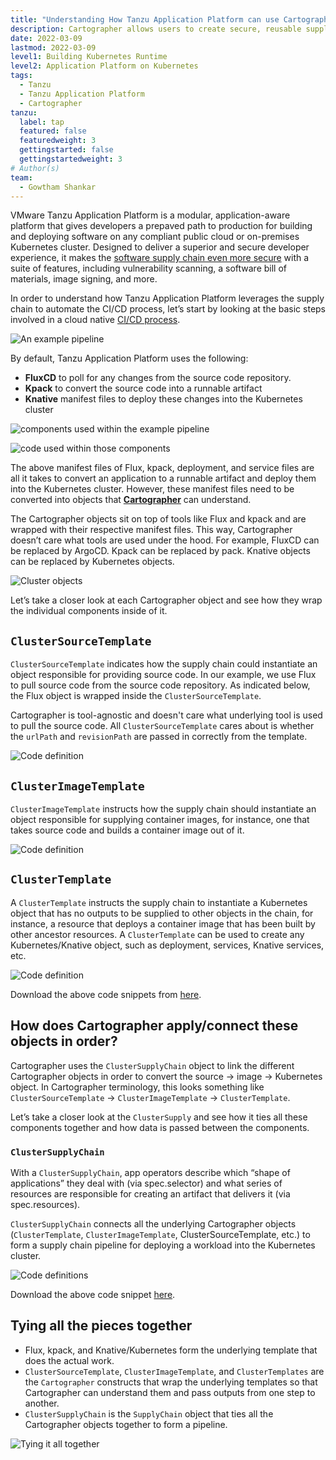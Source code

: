 ```yaml
---
title: "Understanding How Tanzu Application Platform can use Cartographer's Supply Chain to Automate the CI/CD Process"
description: Cartographer allows users to create secure, reusable supply chains. In this guide, learn how Cartographer is used within VMware Tanzu Application Platform to automate CI/CD pipelines.
date: 2022-03-09
lastmod: 2022-03-09
level1: Building Kubernetes Runtime
level2: Application Platform on Kubernetes
tags:
  - Tanzu
  - Tanzu Application Platform
  - Cartographer
tanzu:
  label: tap
  featured: false
  featuredweight: 3
  gettingstarted: false
  gettingstartedweight: 3
# Author(s)
team:
  - Gowtham Shankar
---
```


VMware Tanzu Application Platform is a modular, application-aware platform that gives developers a prepaved path to production for building and deploying software on any compliant public cloud or on-premises Kubernetes cluster. Designed to deliver a superior and secure developer experience, it makes the [software supply chain even more secure](/guides/supply-chain-choreography/) with a suite of features, including vulnerability scanning, a software bill of materials, image signing, and more.

In order to understand how Tanzu Application Platform leverages the supply chain to automate the CI/CD process, let’s start by looking at the basic steps involved in a cloud native [CI/CD process](/guides/ci-cd-what-is/).

![An example pipeline](images/image1.jpg)

By default, Tanzu Application Platform uses the following:

- **FluxCD** to poll for any changes from the source code repository.
- **Kpack** to convert the source code into a runnable artifact
- **Knative** manifest files to deploy these changes into the Kubernetes cluster

![components used within the example pipeline](images/image2.jpg)

![code used within those components](images/image3.jpg)

The above manifest files of Flux, kpack, deployment, and service files are all it takes to convert an application to a runnable artifact and deploy them into the Kubernetes cluster. However, these manifest files need to be converted into objects that **[Cartographer](https://cartographer.sh/)** can understand.

The Cartographer objects sit on top of tools like Flux and kpack and are wrapped with their respective manifest files. This way, Cartographer doesn’t care what tools are used under the hood. For example, FluxCD can be replaced by ArgoCD. Kpack can be replaced by pack. Knative objects can be replaced by Kubernetes objects.

![Cluster objects](images/image4.jpg)

Let’s take a closer look at each Cartographer object and see how they wrap the individual components inside of it.

## `ClusterSourceTemplate`

`ClusterSourceTemplate` indicates how the supply chain could instantiate an object responsible for providing source code. In our example, we use Flux to pull source code from the source code repository. As indicated below, the Flux object is wrapped inside the `ClusterSourceTemplate`.

Cartographer is tool-agnostic and doesn't care what underlying tool is used to pull the source code. All `ClusterSourceTemplate` cares about is whether the `urlPath` and `revisionPath` are passed in correctly from the template.

![Code definition](images/image5.jpg)

## `ClusterImageTemplate`

`ClusterImageTemplate` instructs how the supply chain should instantiate an object responsible for supplying container images, for instance, one that takes source code and builds a container image out of it.

![Code definition](images/image6.jpg)

## `ClusterTemplate`

A `ClusterTemplate` instructs the supply chain to instantiate a Kubernetes object that has no outputs to be supplied to other objects in the chain, for instance, a resource that deploys a container image that has been built by other ancestor resources. A `ClusterTemplate` can be used to create any Kubernetes/Knative object, such as deployment, services, Knative services, etc.

![Code definition](images/image7.jpg)

Download the above code snippets from [here](https://github.com/gowthamshankar99/tanzu_tap_supplychains/blob/main/cartographer_files/cartographer_objects.yml).

## How does Cartographer apply/connect these objects in order?

Cartographer uses the `ClusterSupplyChain` object to link the different Cartographer objects in order to convert the source -> image -> Kubernetes object. In Cartographer terminology, this looks something like `ClusterSourceTemplate` -> `ClusterImageTemplate` -> `ClusterTemplate`.

Let’s take a closer look at the `ClusterSupply` and see how it ties all these components together and how data is passed between the components.

### `ClusterSupplyChain`

With a `ClusterSupplyChain`, app operators describe which “shape of applications” they deal with (via spec.selector) and what series of resources are responsible for creating an artifact that delivers it (via spec.resources).

`ClusterSupplyChain` connects all the underlying Cartographer objects (`ClusterTemplate`, `ClusterImageTemplate`, ClusterSourceTemplate, etc.) to form a supply chain pipeline for deploying a workload into the Kubernetes cluster.

![Code definitions](images/image8.jpg)

Download the above code snippet [here](https://github.com/gowthamshankar99/tanzu_tap_supplychains/blob/main/supply_chain.yml).

## Tying all the pieces together

- Flux, kpack, and Knative/Kubernetes form the underlying template that does the actual work.
- `ClusterSourceTemplate`, `ClusterImageTemplate`, and `ClusterTemplates` are the `Cartographer` constructs that wrap the underlying templates so that Cartographer can understand them and pass outputs from one step to another.
- `ClusterSupplyChain` is the `SupplyChain` object that ties all the Cartographer objects together to form a pipeline.

![Tying it all together](images/image9.jpg)
